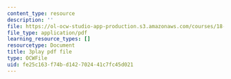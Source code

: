 ```yaml
---
content_type: resource
description: ''
file: https://ol-ocw-studio-app-production.s3.amazonaws.com/courses/18-03sc-differential-equations-fall-2011/fe25c163f74bd142702441c7fc45d021_kRR9EVzr4lc.pdf
file_type: application/pdf
learning_resource_types: []
resourcetype: Document
title: 3play pdf file
type: OCWFile
uid: fe25c163-f74b-d142-7024-41c7fc45d021
---
```

